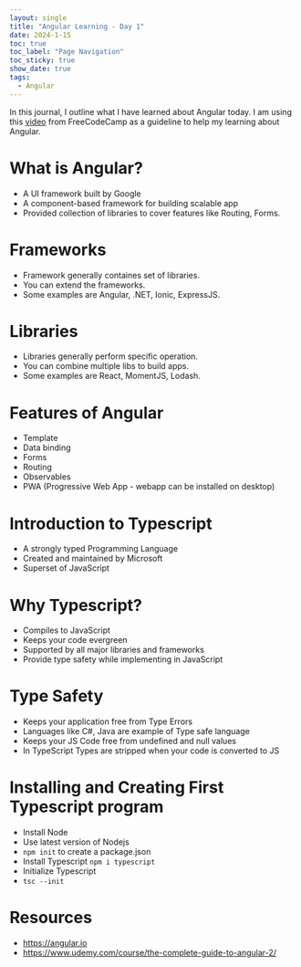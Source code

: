 ```yaml
---
layout: single
title: "Angular Learning - Day 1"
date: 2024-1-15
toc: true
toc_label: "Page Navigation"
toc_sticky: true
show_date: true
tags:
  - Angular
---
```

In this journal, I outline what I have learned about Angular today. I am using this [video](https://www.youtube.com/watch?v=3qBXWUpoPHo&t=1s) from FreeCodeCamp as a guideline to help my learning about Angular.

# What is Angular?
- A UI framework built by Google
- A component-based framework for building scalable app
- Provided collection of libraries to cover features like Routing, Forms.

# Frameworks
- Framework generally containes set of libraries.
- You can extend the frameworks.
- Some examples are Angular, .NET, Ionic, ExpressJS.

# Libraries
- Libraries generally perform specific operation.
- You can combine multiple libs to build apps.
- Some examples are React, MomentJS, Lodash.

# Features of Angular
- Template
- Data binding
- Forms
- Routing
- Observables
- PWA (Progressive Web App - webapp can be installed on desktop)

# Introduction to Typescript
- A strongly typed Programming Language
- Created and maintained by Microsoft
- Superset of JavaScript

# Why Typescript?
- Compiles to JavaScript
- Keeps your code evergreen
- Supported by all major libraries and frameworks
- Provide type safety while implementing in JavaScript

# Type Safety
- Keeps your application free from Type Errors
- Languages like C#, Java are example of Type safe language
- Keeps your JS Code free from undefined and null values
- In TypeScript Types are stripped when your code is converted to JS

# Installing and Creating First Typescript program
- Install Node
- Use latest version of Nodejs
- `npm init` to create a package.json
- Install Typescript `npm i typescript`
- Initialize Typescript
- `tsc --init`


# Resources
- https://angular.io
- https://www.udemy.com/course/the-complete-guide-to-angular-2/